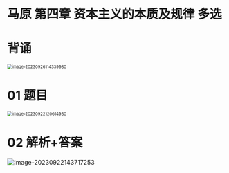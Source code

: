 # 马原 第四章 资本主义的本质及规律 多选



# 背诵

<img src="https://cvp.oss-cn-shanghai.aliyuncs.com/picgo/202309261143054.png" alt="image-20230926114339980" style="zoom: 67%;" />



# 01 题目

<img src="https://cvp.oss-cn-shanghai.aliyuncs.com/picgo/202309221206062.png" alt="image-20230922120614930" style="zoom: 67%;" />



# 02 解析+答案

![image-20230922143717253](https://cvp.oss-cn-shanghai.aliyuncs.com/picgo/202309221437422.png)

